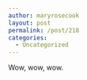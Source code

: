 ```yaml
---
author: maryrosecook
layout: post
permalink: /post/218
categories:
  - Uncategorized
---
```

Wow, wow, wow.